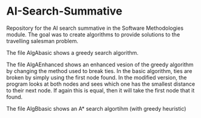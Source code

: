 # AI-Search-Summative
Repository for the AI search summative in the Software Methodologies module. The goal was to create algorithms to provide solutions to the travelling salesman problem.

The file AlgAbasic shows a greedy search algorithm.

The file AlgAEnhanced shows an enhanced vesion of the greedy algorithm by changing the method used to break ties. In the basic algorithm, ties are broken by simply using the first node found. In the modified version, the program looks at both nodes and sees which one has the smallest distance to their next node. If again this is equal, then it will take the first node that it found.

The file AlgBbasic shows an A* search algortihm (with greedy heuristic)
